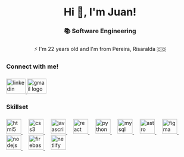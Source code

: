 <h1 align="center">Hi 👋, I'm Juan!</h1>

###

<h3 align="center">📚 Software Engineering</h3>

###

<p align="center">⚡️ I'm 22 years old and I'm from Pereira, Risaralda 🇨🇴</p>

###

###

<h3 align="left">Connect with me!</h3>

###

<div align="left">
  <a href="https://www.linkedin.com/in/juan-david-702a6a306/" target="_blank">
    <img src="https://raw.githubusercontent.com/maurodesouza/profile-readme-generator/master/src/assets/icons/social/linkedin/default.svg" width="52" height="40" alt="linkedin logo"  />
  </a>
  <a href="mailto:medrandajuan843@gmail.com" target="_blank">
    <img src="https://raw.githubusercontent.com/maurodesouza/profile-readme-generator/master/src/assets/icons/social/gmail/default.svg" width="52" height="40" alt="gmail logo"  />
  </a>
</div>

###

<h3 align="left">Skillset</h3>

###

<div align="left">
  <a target="_blank" href="https://developer.mozilla.org/es/docs/Web/HTML">
    <img
      src="https://skillicons.dev/icons?i=html"
      height="40"
      alt="html5 logo"
    />
  </a>
  <img width="12" />
  <a target="_blank" href="https://developer.mozilla.org/en-US/docs/Web/CSS">
    <img src="https://skillicons.dev/icons?i=css" height="40" alt="css3 logo" />
  </a>
  <img width="12" />
  <a
    target="_blank"
    href="https://developer.mozilla.org/es/docs/Web/JavaScript"
  >
    <img
      src="https://skillicons.dev/icons?i=js"
      height="40"
      alt="javascript logo"
    />
  </a>
  <img width="12" />
  <a target="_blank" href="https://react.dev/">
    <img
      src="https://skillicons.dev/icons?i=react"
      height="40"
      alt="react logo"
    />
  </a>
  <img width="12" />
  <a target="_blank" href="https://www.python.org/">
    <img
      src="https://skillicons.dev/icons?i=python"
      height="40"
      alt="python logo"
    />
  </a>
  <img width="12" />
  <a target="_blank" href="https://www.mysql.com/">
    <img
      src="https://skillicons.dev/icons?i=mysql"
      height="40"
      alt="mysql logo"
    />
  </a>
  <img width="12" />
  <a target="_blank" href="https://astro.build/https://astro.build/">
    <img
      src="https://skillicons.dev/icons?i=astro"
      height="40"
      alt="astro logo"
    />
  </a>
  <img width="12" />
  <a target="_blank" href="https://www.figma.com/">
    <img
      src="https://skillicons.dev/icons?i=figma"
      height="40"
      alt="figma logo"
    />
  </a>
 <img width="12" />
  <a target="_blank" href="https://nodejs.org/en">
    <img
      src="https://skillicons.dev/icons?i=nodejs"
      height="40"
      alt="nodejs logo"
    />
  </a>
   <img width="12" />
  <a target="_blank" href="https://firebase.google.com/">
    <img
      src="https://skillicons.dev/icons?i=firebase"
      height="40"
      alt="firebase logo"
    />
  </a>
   <img width="12" />
  <a target="_blank" href="https://www.netlify.com/">
    <img
      src="https://skillicons.dev/icons?i=netlify"
      height="40"
      alt="netlify logo"
    />
  </a>
</div>

###




###

    
 
 




